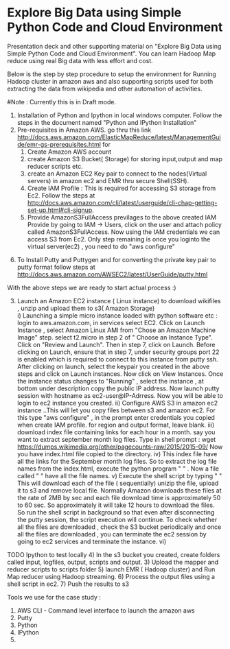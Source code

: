 # Explore Big Data using Simple Python Code and Cloud Environment
Presentation deck and other supporting material on "Explore Big Data using Simple Python Code and Cloud Environment". 
You can learn Hadoop Map reduce using real Big data with less effort and cost. 

Below is the step by step procedure to setup the environment for Running Hadoop cluster in amazon aws and also supporting scripts used for both extracting the data from wikipedia and other automation of activities.

#Note : Currently this is in Draft mode. 

1) Installation of Python and Ipython in local windows computer. Follow the steps in the document named "Python and IPython Installation"
2) Pre-requisites in Amazon AWS.
   go thru this link http://docs.aws.amazon.com/ElasticMapReduce/latest/ManagementGuide/emr-gs-prerequisites.html for  
   1. Create Amazon AWS account  
   2. create Amazon S3 Bucket( Storage) for storing input,output and map reducer scripts etc.    
   3. create an Amazon EC2 Key pair to connect to the nodes(Virtual servers)  in amazon ec2 and EMR thru secure Shell(SSH).  
   4. Create IAM Profile : This is required for accessing S3 storage from Ec2. Follow the steps at  http://docs.aws.amazon.com/cli/latest/userguide/cli-chap-getting-set-up.html#cli-signup.  
   5. Provide AmazonS3FullAccess previlages to the above created IAM Provide by going to IAM -> Users, click on the user and   attach policy called AmazonS3FullAccess. Now using the IAM credentials we can access S3 from Ec2. Only step remaining is once  you loginto the virtual server(ec2) , you need to do "aws configure" 
  6. To Install Putty and Puttygen  and for converting the private key pair to putty format follow steps at  http://docs.aws.amazon.com/AWSEC2/latest/UserGuide/putty.html  

With the above steps we are ready to start actual process :)  

3) Launch an Amazon EC2 instance ( Linux instance) to download wikifiles , unzip and upload them to s3( Amazon Storage)  
i) Launching a simple micro instance loaded with python software etc : login to aws.amazon.com, in services select EC2. Click on Launch Instance , select Amazon Linux AMI from "Chose an Amazon Machine Image" step. select t2.micro in step 2 of " Choose an Instance Type". Click on "Review and Launch". Then in step 7, click on Launch. Before clicking on Launch, ensure that in step 7, under security groups port 22 is enabled which is required to connect to this instance from putty ssh. 
After clicking on launch, select the keypair you created in the above steps and click on Launch instances. 
Now click on View Instances. Once the instance status changes to "Running" , select the instance , at bottom under description copy the public IP address. 
Now launch putty session with hostname as ec2-user@IP-Adrress. Now you will be able to login to ec2 instance you created. 
ii) Configure AWS S3 in amazon ec2 instance  ..This will let you copy files between s3 and amazon ec2. 
    For this type "aws configure" , in the prompt enter credentials you copied when create IAM profile. for region and output format, leave blank. 
    iii) download index file containing links for each hour in  a month.  say you want to extract september month log files. Type in shell prompt : wget https://dumps.wikimedia.org/other/pagecounts-raw/2015/2015-09/ 
    Now you have index.html file copied to the directory. 
    iv) This index file have all the links for the September month log files. So to extract the log file names from the index.html, execute the python program "    " . Now a file called "   " have all the file names. 
    v) Execute the shell script by typing "    " This will download each of the file ( sequentially) unizip the file, upload it to s3 and remove local file.  Normally Amazon downloads these files at the rate of 2MB by sec and each file download time is approximately 50 to 60 sec. So approximately it will take 12 hours to download the files. So run the shell script in background so that even after disconnecting the putty session, the script execution will continue. To check whether all the files are downloaded , check the S3 bucket periodically and once all the files are downloaded , you can terminate the ec2 session by going to ec2 services and terminate the instance. 
    vi) 

TODO Ipython to test locally
4) In the s3 bucket you created, create folders called input, logfiles, output, scripts and output. 
3) Upload the mapper and reducer scripts to scripts folder
5) launch EMR ( Hadoop cluster) and Run Map reducer using Hadoop streaming. 
6) Process the output files using a shell script in ec2. 
7) Push the results to s3

Tools we use for the case study : 
1) AWS CLI  - Command level interface to launch the amazon aws 
2) Putty 
3) Python 
4) IPython 
5) 


